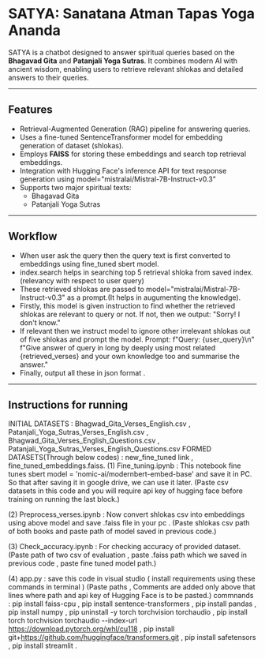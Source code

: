 # SATYA: Sanatana Atman Tapas Yoga Ananda

SATYA is a chatbot designed to answer spiritual queries based on the **Bhagavad Gita** and **Patanjali Yoga Sutras**. It combines modern AI with ancient wisdom, enabling users to retrieve relevant shlokas and detailed answers to their queries.

---

## Features
- Retrieval-Augmented Generation (RAG) pipeline for answering queries.
- Uses a fine-tuned SentenceTransformer model for embedding generation of dataset (shlokas).
- Employs **FAISS** for storing these embeddings and search top retrieval embeddings.
- Integration with Hugging Face's inference API for text response generation using model="mistralai/Mistral-7B-Instruct-v0.3"
- Supports two major spiritual texts:
  - Bhagavad Gita
  - Patanjali Yoga Sutras

---

## Workflow
- When user ask the query then the query text is first converted to embeddings using fine_tuned sbert model. 
- index.search helps in searching top 5 retrieval shloka from saved index.(relevancy with respect to user query)
- These retrieved shlokas are passed to model="mistralai/Mistral-7B-Instruct-v0.3" as a prompt.(It helps in augumenting the knowledge).
- Firstly, this model is given instruction to find whether the retrieved shlokas are relevant to query or not. If not, then we output: "Sorry! I don't know." 
- If relevant then we instruct model to ignore other irrelevant shlokas out of five shlokas and prompt the model. Prompt: f"Query: {user_query}\n"  f"Give answer of query in long by deeply using most related {retrieved_verses} and your own knowledge too and summarise the answer." 
- Finally, output all these in json format . 

---

## Instructions for running

  INITIAL DATASETS : Bhagwad_Gita_Verses_English.csv , Patanjali_Yoga_Sutras_Verses_English.csv , Bhagwad_Gita_Verses_English_Questions.csv , Patanjali_Yoga_Sutras_Verses_English_Questions.csv
  FORMED DATASETS(Through below codes) : new_fine_tuned link , fine_tuned_embeddings.faiss.
(1) Fine_tuning.ipynb : This notebook fine tunes sbert model = 'nomic-ai/modernbert-embed-base' and save it in PC. So that after saving it in google drive, we can use it later.
    (Paste csv datasets in this code and you will require api key of hugging face before training on running the last block.)
    
(2) Preprocess_verses.ipynb : Now convert shlokas csv into embeddings using above model and save .faiss file in your pc .
    (Paste shlokas csv path of both books and paste path of model saved in previous code.)
    
(3) Check_accuracy.ipynb : For checking accuracy of provided dataset.
    (Paste path of two csv of evaluation , paste .faiss path which we saved in previous code , paste fine tuned model path.)

(4) app.py : save this code in visual studio ( install requirements using these commands in terminal ) (Paste paths , Comments are added only above that lines where path and api key of Hugging Face is to be pasted.)
    commnands : pip install faiss-cpu ,
               pip install sentence-transformers ,
               pip install pandas ,
               pip install numpy ,
               pip uninstall -y torch torchvision torchaudio ,
               pip install torch torchvision torchaudio --index-url https://download.pytorch.org/whl/cu118 ,
               pip install git+https://github.com/huggingface/transformers.git ,
               pip install safetensors ,
               pip install streamlit .

